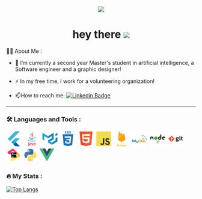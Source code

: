 

<!--
**AzilYahia/AzilYahia** is a ✨ _special_ ✨ repository because its `README.md` (this file) appears on your GitHub profile.

Here are some ideas to get you started:

- 🔭 I’m currently working on ...
- 🌱 I’m currently learning ...
- 👯 I’m looking to collaborate on ...
- 🤔 I’m looking for help with ...
- 💬 Ask me about ...
- 📫 How to reach me: ...
- 😄 Pronouns: ...
- ⚡ Fun fact: ...
-->



<div id="header" align="center">
  <img src="https://media.giphy.com/media/v1.Y2lkPTc5MGI3NjExZTZlMWJjYTNlZWQxMGY2OTQ1MjU1ODc2YjU4MTU0YTM2MmI4MDg1MCZjdD1n/KEYMsj2LcXzfcTP5ii/giphy.gif" width="100"/>
</div>
<h1 align ="center">
  hey there
  <img src="https://media.giphy.com/media/hvRJCLFzcasrR4ia7z/giphy.gif" width="30px"/>
</h1>

:man_technologist: About Me :
 
- :telescope: I’m currently a second year Master's student in artificial intelligence, a Software engineer and a graphic designer! 

- :zap: In my free time, I work for a volunteering organization!

- :mailbox:How to reach me: [![Linkedin Badge](https://img.shields.io/badge/-Yahia-blue?style=flat&logo=Linkedin&logoColor=white)]([your-linkedin-url](https://www.linkedin.com/in/azil-yahia/))


---
### :hammer_and_wrench: Languages and Tools :



<div> 
  <img src="https://github.com/devicons/devicon/blob/master/icons/flutter/flutter-original.svg" title="Flutter" alt="Flutter" width="40" height="40"/>&nbsp;
  <img src="https://github.com/devicons/devicon/blob/master/icons/java/java-original-wordmark.svg" title="Java" alt="Java" width="40" height="40"/>&nbsp;
  <img src="https://github.com/devicons/devicon/blob/master/icons/materialui/materialui-original.svg" title="Material UI" alt="Material UI" width="40" height="40"/>&nbsp;
  <img src="https://github.com/devicons/devicon/blob/master/icons/css3/css3-plain-wordmark.svg"  title="CSS3" alt="CSS" width="40" height="40"/>&nbsp;
  <img src="https://github.com/devicons/devicon/blob/master/icons/html5/html5-original.svg" title="HTML5" alt="HTML" width="40" height="40"/>&nbsp;
  <img src="https://github.com/devicons/devicon/blob/master/icons/javascript/javascript-original.svg" title="JavaScript" alt="JavaScript" width="40" height="40"/>&nbsp;
  <img src="https://github.com/devicons/devicon/blob/master/icons/firebase/firebase-plain-wordmark.svg" title="Firebase" alt="Firebase" width="40" height="40"/>&nbsp;
  <img src="https://github.com/devicons/devicon/blob/master/icons/mysql/mysql-original-wordmark.svg" title="MySQL"  alt="MySQL" width="40" height="40"/>&nbsp;
  <img src="https://github.com/devicons/devicon/blob/master/icons/nodejs/nodejs-original-wordmark.svg" title="NodeJS" alt="NodeJS" width="40" height="40"/>&nbsp;
  <img src="https://github.com/devicons/devicon/blob/master/icons/git/git-original-wordmark.svg" title="Git" **alt="Git" width="40" height="40"/>
  <img src="https://github.com/devicons/devicon/blob/master/icons/jetbrains/jetbrains-original.svg" title="jetbrains" **alt="jetbrains" width="40" height="40"/>
  <img src="https://github.com/devicons/devicon/blob/master/icons/python/python-original.svg" title="python" **alt="python" width="40" height="40"/>
  <img src=" https://github.com/devicons/devicon/blob/master/icons/vuejs/vuejs-original.svg" title="vuejs" **alt="vuejs" width="40" height="40"/>

 
</div>

### :fire: My Stats :


[![Top Langs](https://github-readme-stats.vercel.app/api/top-langs/?username=AzilYahia&layout=compact&theme=vision-friendly-dark)](https://github.com/anuraghazra/github-readme-stats)
















